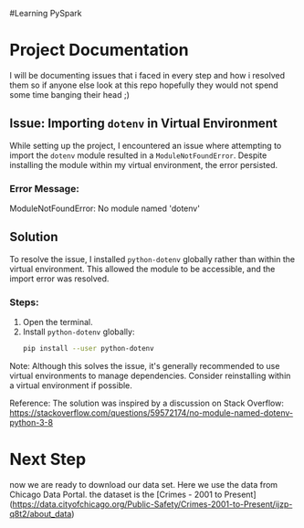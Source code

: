 #Learning PySpark
# Project Documentation
I will be documenting issues that i faced in every step and how i resolved them so if anyone else look at this repo hopefully they would not spend some time banging their head ;)
## Issue: Importing `dotenv` in Virtual Environment

While setting up the project, I encountered an issue where attempting to import the `dotenv` module resulted in a `ModuleNotFoundError`. Despite installing the module within my virtual environment, the error persisted.

### Error Message:
ModuleNotFoundError: No module named 'dotenv'

## Solution

To resolve the issue, I installed `python-dotenv` globally rather than within the virtual environment. This allowed the module to be accessible, and the import error was resolved.

### Steps:
1. Open the terminal.
2. Install `python-dotenv` globally:
   ```bash
   pip install --user python-dotenv

Note: Although this solves the issue, it's generally recommended to use virtual environments to manage dependencies. Consider reinstalling within a virtual environment if possible.

Reference:
The solution was inspired by a discussion on Stack Overflow: https://stackoverflow.com/questions/59572174/no-module-named-dotenv-python-3-8

# Next Step
now we are ready to download our data set. Here we use the data from Chicago Data Portal. the dataset is the [Crimes - 2001 to Present] (https://data.cityofchicago.org/Public-Safety/Crimes-2001-to-Present/ijzp-q8t2/about_data)
